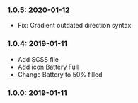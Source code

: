 ### 1.0.5: 2020-01-12
  * Fix: Gradient outdated direction syntax

### 1.0.4: 2019-01-11
  * Add SCSS file
  * Add icon Battery Full
  * Change Battery to 50% filled

### 1.0.0: 2019-01-11